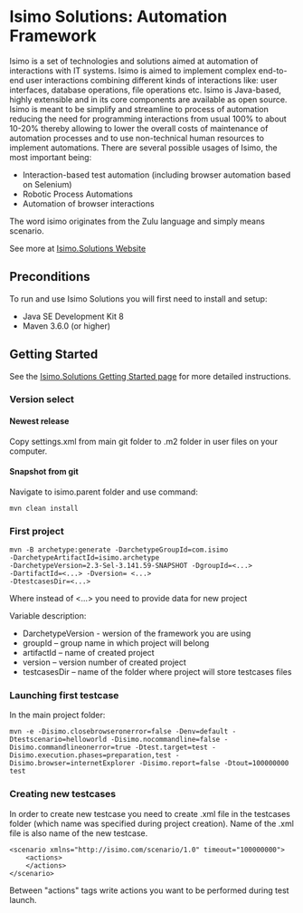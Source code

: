 # Isimo Solutions: Automation Framework

Isimo is a set of technologies and solutions aimed at automation of interactions with IT systems. Isimo is aimed to implement complex end-to-end user interactions combining different kinds of interactions like: user interfaces, database operations, file operations etc. Isimo is Java-based, highly extensible and in its core components are available as open source. Isimo is meant to be simplify and streamline to process of automation reducing the need for programming interactions from usual 100% to about 10-20% thereby allowing to lower the overall costs of maintenance of automation processes and to use non-technical human resources to implement automations. There are several possible usages of Isimo, the most important being:
- Interaction-based test automation (including browser automation based on Selenium)
- Robotic Process Automations
- Automation of browser interactions

The word isimo originates from the Zulu language and simply means scenario.

See more at [Isimo.Solutions Website](https://isimo.solutions)

## Preconditions
To run and use Isimo Solutions you will first need to install and setup:

-   Java SE Development Kit 8
-   Maven 	3.6.0 (or higher)

## Getting Started
See the [Isimo.Solutions Getting Started page](https://isimo.solutions/getting-started) for more detailed instructions.

### Version select

#### Newest release
Copy settings.xml from main git folder to .m2 folder in user files on your computer.

#### Snapshot from git
Navigate to isimo.parent folder and use command:
```
mvn clean install
```

### First project
```
mvn -B archetype:generate -DarchetypeGroupId=com.isimo   
-DarchetypeArtifactId=isimo.archetype   
-DarchetypeVersion=2.3-Sel-3.141.59-SNAPSHOT -DgroupId=<...>   
-DartifactId=<...> -Dversion= <...>  
-DtestcasesDir=<...>
```
Where instead of <…> you need to provide data for new project

Variable description:
- 	DarchetypeVersion - wersion of the framework you are using
-   groupId – group name in which project will belong
-   artifactId – name of created project
-   version – version number of created project
-   testcasesDir – name of the folder where project will store testcases files

### Launching first testcase
In the main project folder:
```
mvn -e -Disimo.closebrowseronerror=false -Denv=default -Dtestscenario=helloworld -Disimo.nocommandline=false -Disimo.commandlineonerror=true -Dtest.target=test -Disimo.execution.phases=preparation,test -Disimo.browser=internetExplorer -Disimo.report=false -Dtout=100000000 test
```

### Creating new testcases

In order to create new testcase you need to create .xml file in the testcases folder (which name was specified during project creation). Name of the .xml file is also name of the new testcase.
```
<scenario xmlns="http://isimo.com/scenario/1.0" timeout="100000000">  
	<actions>  
	</actions>  
</scenario>
```
Between "actions" tags write actions you want to be performed during test launch.